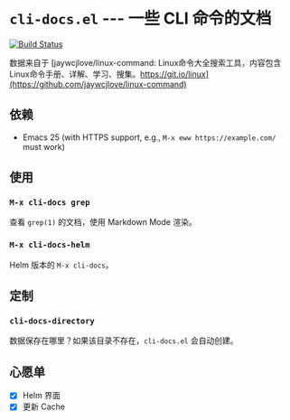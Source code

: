 # `cli-docs.el` --- 一些 CLI 命令的文档

[![Build Status](https://travis-ci.org/xuchunyang/cli-docs.el.svg?branch=master)](https://travis-ci.org/xuchunyang/cli-docs.el)

数据来自于 [jaywcjlove/linux-command: Linux命令大全搜索工具，内容包含Linux命令手册、详解、学习、搜集。https://git.io/linux](https://github.com/jaywcjlove/linux-command)

## 依赖

- Emacs 25 (with HTTPS support, e.g., `M-x eww https://example.com/` must work)

## 使用

### `M-x cli-docs grep`

查看 `grep(1)` 的文档，使用 Markdown Mode 渲染。

### `M-x cli-docs-helm`

Helm 版本的 `M-x cli-docs`。

## 定制

### `cli-docs-directory`

数据保存在哪里？如果该目录不存在，`cli-docs.el` 会自动创建。

## 心愿单

- [x] Helm 界面
- [x] 更新 Cache
